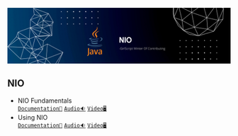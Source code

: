![NIO](../Assets/NIO.png)


## NIO

- NIO Fundamentals<br>
  [`Documentation📃`]()
  [`Audio🔉`]()
  [`Video🖥️`]()
- Using NIO<br>
  [`Documentation📃`]()
  [`Audio🔉`]()
  [`Video🖥️`]()